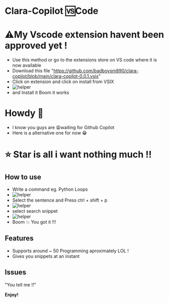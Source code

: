 # Clara-Copilot 🆚Code

# ⚠️My Vscode extension havent been approved yet !
- Use this method or go to the extensions store on VS code where it is now available 
- Download this file "https://github.com/badboysm890/clara-copilot/blob/main/clara-copilot-0.0.1.vsix"
- Click on extension and click on install from VSIX
- ![helper](https://github.com/badboysm890/clara-copilot/blob/main/images/Screenshot%20(62).png)
- and Install it Boom it works

# Howdy 👋

- I know you guys are 😩waiting for Github Copilot
- Here is a alternative one for now 😁


# ⭐ Star is all i want nothing much !!

## How to use

-  Write a command eg. Python Loops
- ![helper](https://github.com/badboysm890/clara-copilot/blob/main/images/Screenshot%20(67).png)
-  Select the sentence and Press ctrl + shift + p
- ![helper](https://github.com/badboysm890/clara-copilot/blob/main/images/Screenshot%20(68).png)
-  select search snippet
- ![helper](https://github.com/badboysm890/clara-copilot/blob/main/images/Screenshot%20(69).png) 
-  Boom 💥 You got it !!! 


## Features

- Supports around ~ 50 Programming aproximately LOL !
- Gives you snippets at an instant 

## Issues
 
"You tell me !!"

**Enjoy!**
